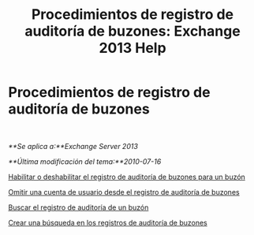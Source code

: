 ﻿---
title: 'Procedimientos de registro de auditoría de buzones: Exchange 2013 Help'
TOCTitle: Procedimientos de registro de auditoría de buzones
ms:assetid: dfc40110-f9e8-4737-a3b0-a56176daeec1
ms:mtpsurl: https://technet.microsoft.com/es-es/library/Ff461939(v=EXCHG.150)
ms:contentKeyID: 49895966
ms.date: 04/23/2018
mtps_version: v=EXCHG.150
ms.translationtype: HT
---

# Procedimientos de registro de auditoría de buzones

 

_**Se aplica a:**Exchange Server 2013_

_**Última modificación del tema:**2010-07-16_

[Habilitar o deshabilitar el registro de auditoría de buzones para un buzón](enable-or-disable-mailbox-audit-logging-for-a-mailbox-exchange-2013-help.md)

[Omitir una cuenta de usuario desde el registro de auditoría de buzones](bypass-a-user-account-from-mailbox-audit-logging-exchange-2013-help.md)

[Buscar el registro de auditoría de un buzón](search-the-mailbox-audit-log-for-a-mailbox-exchange-2013-help.md)

[Crear una búsqueda en los registros de auditoría de buzones](create-a-mailbox-audit-log-search-exchange-2013-help.md)

